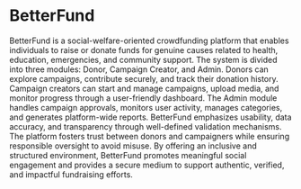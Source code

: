 # BetterFund
BetterFund is a social-welfare-oriented crowdfunding platform that enables individuals to raise or donate funds for genuine causes related to health, education, emergencies, and community support. The system is divided into three modules: Donor, Campaign Creator, and Admin. Donors can explore campaigns, contribute securely, and track their donation history. Campaign creators can start and manage campaigns, upload media, and monitor progress through a user-friendly dashboard. The Admin module handles campaign approvals, monitors user activity, manages categories, and generates platform-wide reports. BetterFund emphasizes usability, data accuracy, and transparency through well-defined validation mechanisms. The platform fosters trust between donors and campaigners while ensuring responsible oversight to avoid misuse. By offering an inclusive and structured environment, BetterFund promotes meaningful social engagement and provides a secure medium to support authentic, verified, and impactful fundraising efforts.
